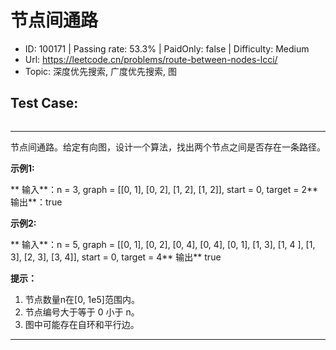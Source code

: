 # 节点间通路                                                          

* ID: 100171  | Passing rate: 53.3% | PaidOnly: false  | Difficulty: Medium 
* Url: https://leetcode.cn/problems/route-between-nodes-lcci/ 
* Topic: 深度优先搜索, 广度优先搜索, 图 

## Test Case: 
```

```



---
节点间通路。给定有向图，设计一个算法，找出两个节点之间是否存在一条路径。

**示例1:**

** 输入**：n = 3, graph = [[0, 1], [0, 2], [1, 2], [1, 2]], start = 0, target = 
2** 输出**：true

**示例2:**

** 输入**：n = 5, graph = [[0, 1], [0, 2], [0, 4], [0, 4], [0, 1], [1, 3], [1, 4
], [1, 3], [2, 3], [3, 4]], start = 0, target = 4** 输出** true

**提示：**

1. 节点数量n在[0, 1e5]范围内。
2. 节点编号大于等于 0 小于 n。
3. 图中可能存在自环和平行边。

---
